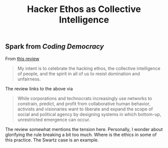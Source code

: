 ﻿---
title: Hacker Ethos as Collective Intelligence
---
## Spark from _Coding Democracy_ 

From [this review](https://ancillaryreviewofbooks.org/2021/07/19/product-is-process-review-of-coding-democracy-by-maureen-webb/)

> My intent is to celebrate the hacking ethos, the collective intelligence of people, and the spirit in all of us to resist domination and unfairness.

The review links to the above via 

> While corporations and technocrats increasingly use networks to constrain, predict, and profit from collaborative human behavior, activists and visionaries want to liberate and expand the scope of social and political agency by designing systems in which bottom-up, unrestricted emergence can occur.

The review somewhat mentions the tension here. Personally, I wonder about glorifying the rule breaking a bit too much. Where is the ethics in some of this practice.  The Swartz case is an example.